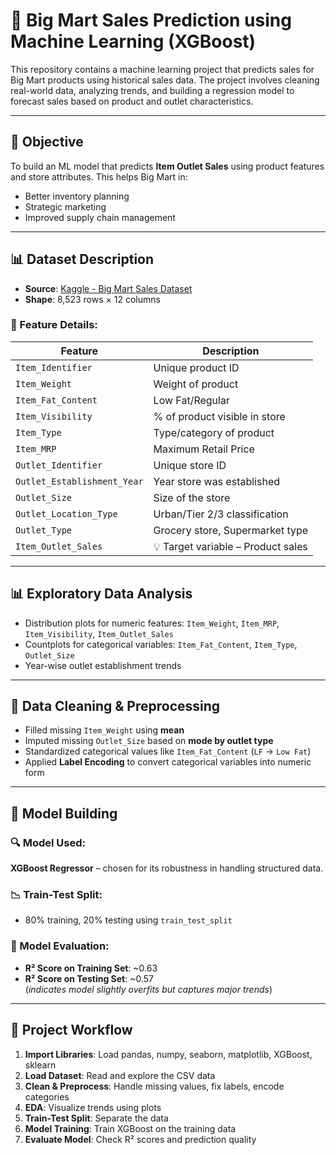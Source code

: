 # 🛒 Big Mart Sales Prediction using Machine Learning (XGBoost)

This repository contains a machine learning project that predicts sales for Big Mart products using historical sales data. The project involves cleaning real-world data, analyzing trends, and building a regression model to forecast sales based on product and outlet characteristics.

---

## 📌 Objective

To build an ML model that predicts **Item Outlet Sales** using product features and store attributes. This helps Big Mart in:
- Better inventory planning
- Strategic marketing
- Improved supply chain management

---

## 📊 Dataset Description

- **Source**: [Kaggle - Big Mart Sales Dataset](https://www.kaggle.com/datasets/brijbhushannanda1979/bigmart-sales-data)
- **Shape**: 8,523 rows × 12 columns

### 🔑 Feature Details:
| Feature | Description |
|---------|-------------|
| `Item_Identifier` | Unique product ID |
| `Item_Weight` | Weight of product |
| `Item_Fat_Content` | Low Fat/Regular |
| `Item_Visibility` | % of product visible in store |
| `Item_Type` | Type/category of product |
| `Item_MRP` | Maximum Retail Price |
| `Outlet_Identifier` | Unique store ID |
| `Outlet_Establishment_Year` | Year store was established |
| `Outlet_Size` | Size of the store |
| `Outlet_Location_Type` | Urban/Tier 2/3 classification |
| `Outlet_Type` | Grocery store, Supermarket type |
| `Item_Outlet_Sales` | 💡 Target variable – Product sales |

---

## 📊 Exploratory Data Analysis

- Distribution plots for numeric features: `Item_Weight`, `Item_MRP`, `Item_Visibility`, `Item_Outlet_Sales`
- Countplots for categorical variables: `Item_Fat_Content`, `Item_Type`, `Outlet_Size`
- Year-wise outlet establishment trends

---

## 🧹 Data Cleaning & Preprocessing

- Filled missing `Item_Weight` using **mean**
- Imputed missing `Outlet_Size` based on **mode by outlet type**
- Standardized categorical values like `Item_Fat_Content` (`LF` → `Low Fat`)
- Applied **Label Encoding** to convert categorical variables into numeric form

---

## 🧠 Model Building

### 🔍 Model Used:  
**XGBoost Regressor** – chosen for its robustness in handling structured data.

### 📉 Train-Test Split:
- 80% training, 20% testing using `train_test_split`

### 🧪 Model Evaluation:
- **R² Score on Training Set**: ~0.63  
- **R² Score on Testing Set**: ~0.57  
(*indicates model slightly overfits but captures major trends*)

---

## 📁 Project Workflow

1. **Import Libraries**: Load pandas, numpy, seaborn, matplotlib, XGBoost, sklearn
2. **Load Dataset**: Read and explore the CSV data
3. **Clean & Preprocess**: Handle missing values, fix labels, encode categories
4. **EDA**: Visualize trends using plots
5. **Train-Test Split**: Separate the data
6. **Model Training**: Train XGBoost on the training data
7. **Evaluate Model**: Check R² scores and prediction quality

